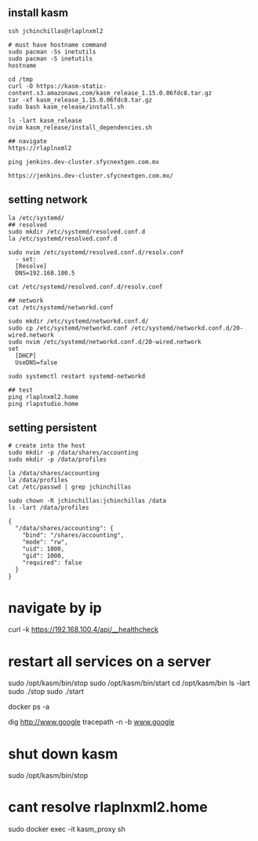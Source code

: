 ## install kasm
```
ssh jchinchillas@rlaplnxml2

# must have hostname command
sudo pacman -Ss inetutils
sudo pacman -S inetutils
hostname

cd /tmp
curl -O https://kasm-static-content.s3.amazonaws.com/kasm_release_1.15.0.06fdc8.tar.gz
tar -xf kasm_release_1.15.0.06fdc8.tar.gz
sudo bash kasm_release/install.sh

ls -lart kasm_release
nvim kasm_release/install_dependencies.sh

## navigate
https://rlaplnxml2

ping jenkins.dev-cluster.sfycnextgen.com.mx

https://jenkins.dev-cluster.sfycnextgen.com.mx/
```

## setting network
```
la /etc/systemd/
## resolved
sudo mkdir /etc/systemd/resolved.conf.d
la /etc/systemd/resolved.conf.d

sudo nvim /etc/systemd/resolved.conf.d/resolv.conf
  - set: 
  [Resolve]
  DNS=192.168.100.5

cat /etc/systemd/resolved.conf.d/resolv.conf

## network
cat /etc/systemd/networkd.conf

sudo mkdir /etc/systemd/networkd.conf.d/
sudo cp /etc/systemd/networkd.conf /etc/systemd/networkd.conf.d/20-wired.network
sudo nvim /etc/systemd/networkd.conf.d/20-wired.network
set 
  [DHCP]
  UseDNS=false

sudo systemctl restart systemd-networkd

## test
ping rlaplnxml2.home
ping rlapstudio.home

```

## setting persistent
```
# create into the host
sudo mkdir -p /data/shares/accounting
sudo mkdir -p /data/profiles

la /data/shares/accounting
la /data/profiles
cat /etc/passwd | grep jchinchillas

sudo chown -R jchinchillas:jchinchillas /data
ls -lart /data/profiles

{
  "/data/shares/accounting": {
    "bind": "/shares/accounting",
    "mode": "rw",
    "uid": 1000,
    "gid": 1000,
    "required": false
  }
}

```

# navigate by ip
curl -k https://192.168.100.4/api/__healthcheck


# restart all services on a server
sudo /opt/kasm/bin/stop
sudo /opt/kasm/bin/start
cd /opt/kasm/bin
ls -lart
sudo ./stop
sudo ./start

docker ps -a

dig http://www.google
tracepath -n -b www.google

# shut down kasm
sudo /opt/kasm/bin/stop

# cant resolve rlaplnxml2.home
sudo docker exec -it kasm_proxy sh